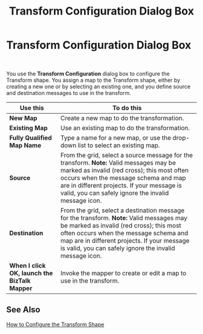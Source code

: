 ﻿---
title: Transform Configuration Dialog Box
TOCTitle: Transform Configuration Dialog Box
ms:assetid: 7956489d-94ac-4e7d-b3a2-4a2fc059fd3c
ms:mtpsurl: https://msdn.microsoft.com/en-us/library/Aa560924(v=BTS.80)
ms:contentKeyID: 51529077
ms.date: 08/30/2017
mtps_version: v=BTS.80
f1_keywords:
- bts10.orch.transform.config
---

# Transform Configuration Dialog Box

 

You use the **Transform Configuration** dialog box to configure the Transform shape. You assign a map to the Transform shape, either by creating a new one or by selecting an existing one, and you define source and destination messages to use in the transform.

<table>
<thead>
<tr class="header">
<th>Use this</th>
<th>To do this</th>
</tr>
</thead>
<tbody>
<tr class="odd">
<td><strong>New Map</strong></td>
<td>Create a new map to do the transformation.</td>
</tr>
<tr class="even">
<td><strong>Existing Map</strong></td>
<td>Use an existing map to do the transformation.</td>
</tr>
<tr class="odd">
<td><strong>Fully Qualified Map Name</strong></td>
<td>Type a name for a new map, or use the drop-down list to select an existing map.</td>
</tr>
<tr class="even">
<td><strong>Source</strong></td>
<td>From the grid, select a source message for the transform. <strong>Note:</strong> Valid messages may be marked as invalid (red cross); this most often occurs when the message schema and map are in different projects. If your message is valid, you can safely ignore the invalid message icon.</td>
</tr>
<tr class="odd">
<td><strong>Destination</strong></td>
<td>From the grid, select a destination message for the transform. <strong>Note:</strong> Valid messages may be marked as invalid (red cross); this most often occurs when the message schema and map are in different projects. If your message is valid, you can safely ignore the invalid message icon.</td>
</tr>
<tr class="even">
<td><strong>When I click OK, launch the BizTalk Mapper</strong></td>
<td>Invoke the mapper to create or edit a map to use in the transform.</td>
</tr>
</tbody>
</table>


## See Also

[How to Configure the Transform Shape](https://msdn.microsoft.com/en-us/library/aa547996\(v=bts.80\))

